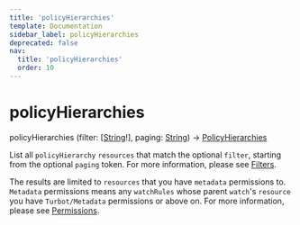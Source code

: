 ```yaml
---
title: 'policyHierarchies'
template: Documentation
sidebar_label: policyHierarchies
deprecated: false
nav:
  title: 'policyHierarchies'
  order: 10
---
```


# policyHierarchies

<div className="pb-4 font-roboto-slab text-lg"><span className="font-bold">policyHierarchies</span> <span style={{'fontWeight':400,'fontSize':'0.85em'}}>(filter: [<a href="/guardrails/docs/reference/graphql/scalar/String">String</a>!], paging: <a href="/guardrails/docs/reference/graphql/scalar/String">String</a>) &rarr; <a href="/guardrails/docs/reference/graphql/object/PolicyHierarchies">PolicyHierarchies</a></span>
</div>



List all `policyHierarchy` `resources` that match the optional `filter`, starting from the optional `paging` token. For more information, please see [Filters](https://turbot.com/guardrails/docs/reference/filter).

The results are limited to `resources` that you have `metadata` permissions to. `Metadata` permissions means any `watchRules` whose parent `watch`'s `resource` you have `Turbot/Metadata` permissions or above on. For more information, please see [Permissions](https://turbot.com/guardrails/docs/concepts/iam/permissions).